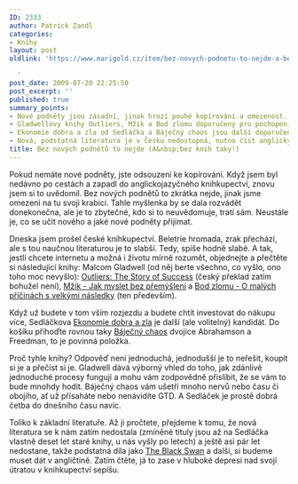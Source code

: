 ```yaml
---
ID: 2333
author: Patrick Zandl
categories:
- Knihy
layout: post
oldlink: 'https://www.marigold.cz/item/bez-novych-podnetu-to-nejde-a-bez-knih-taky

  '
post_date: 2009-07-20 22:25:50
post_excerpt: ''
published: true
summary_points:
- Nové podněty jsou zásadní, jinak hrozí pouhé kopírování a omezenost.
- Gladwellovy knihy Outliers, Mžik a Bod zlomu doporučeny pro pochopení procesů.
- Ekonomie dobra a zla od Sedláčka a Báječný chaos jsou další doporučené tituly.
- Nová, podstatná literatura je v Česku nedostupná, nutno číst anglicky.
title: Bez nových podnětů to nejde (A&nbsp;bez knih taky!)
---
```


Pokud nemáte nové podněty, jste odsouzeni ke kopírování. Když jsem byl nedávno po cestách a zapadl do anglickojazyčného knihkupectví, znovu jsem si to uvědomil. Bez nových podnětů to zkrátka nejde, jinak jsme omezeni na tu svoji krabici. Tahle myšlenka by se dala rozvádět donekonečna, ale je to zbytečné, kdo si to neuvědomuje, tratí sám. Neustále je, co se učit nového a jaké nové podněty přijímat. 

Dneska jsem prošel české knihkupectví. Beletrie hromada, zrak přechází, ale s tou naučnou literaturou je to slabší. Tedy, spíše hodně slabé. A tak, jestli chcete internetu a možná i životu mírně rozumět, objednejte a přečtěte si následující knihy: Malcom Gladwell (od něj berte všechno, co vyšlo, ono toho moc nevyšlo): <a href="http://www.neoluxor.cz/cz/katalog/detail-knihy/?idproduct=127256">Outliers: The Story of Success</a> (český překlad zatím bohužel není), <a href="http://www.dokoran.cz/index.php?Mzik&p=book.php&id=235">Mžik - Jak myslet bez přemýšlení</a> a <a href="http://www.dokoran.cz/index.php?Bod_zlomu&p=book.php&id=372">Bod zlomu - O malých příčinách s velkými následky</a> (ten především).

Když už budete v tom vším rozjezdu a budete chtít investovat do nákupu více, Sedláčkova <a href="http://www.neoluxor.cz/knihy/popularne-naucna/veda/ekonomie-dobra-a-zla-d3t124616">Ekonomie dobra a zla</a> je další (ale volitelný) kandidát. Do košíku přihoďte rovnou taky <a href="http://www.dokoran.cz/index.php?&p=book.php&id=416">Báječný chaos</a> dvojice Abrahamson a Freedman, to je povinná položka.  

Proč tyhle knihy? Odpověď není jednoduchá, jednodušší je to neřešit, koupit si je a přečíst si je. Gladwell dává výborný vhled do toho, jak zdánlivě jednoduché procesy fungují a mohu vám zodpovědně přislíbit, že se vám to bude mnohdy hodit. Báječný chaos vám ušetří mnoho nervů nebo času či obojího, ať už přísaháte nebo nenávidíte GTD. A Sedláček je prostě dobrá četba do dnešního času navíc. 

Toliko k základní literatuře. Až ji pročtete, přejdeme k tomu, že nová literatura se k nám zatím nedostala (zmíněné tituly jsou až na Sedláčka vlastně deset let staré knihy, u nás vyšly po letech) a ještě asi pár let nedostane, takže podstatná díla jako <a href="http://www.amazon.com/Black-Swan-Impact-Highly-Improbable/dp/1400063515">The Black Swan</a> a další, si budeme muset dát v angličtině. Zatím čtěte, já to zase v hluboké depresi nad svojí útratou v knihkupectví sepíšu.